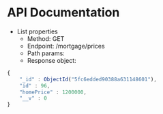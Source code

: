 # API Documentation

*  List properties
   *  Method: GET
   *  Endpoint: /mortgage/prices
   *  Path params:
   *  Response object:
```javascript
{
    "_id" : ObjectId("5fc6edded90388a631148601"),
    "id" : 96,
    "homePrice" : 1200000,
    "__v" : 0
}
```






